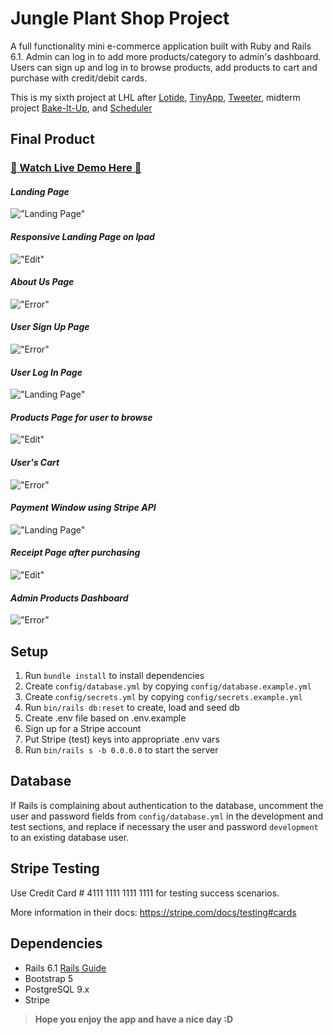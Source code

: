 # Jungle Plant Shop Project

A full functionality mini e-commerce application built with Ruby and Rails 6.1.
Admin can log in to add more products/category to admin's dashboard.
Users can sign up and log in to browse products, add products to cart and purchase with credit/debit cards.

This is my sixth project at LHL after [Lotide](https://github.com/thaian161/lotide), [TinyApp](https://github.com/thaian161/tinyApp), [Tweeter](https://github.com/thaian161/tweeter), midterm project [Bake-It-Up](https://github.com/thaian161/Bake-It-Up), and [Scheduler](https://github.com/thaian161/Scheduler-react)

## Final Product

### [👋 Watch Live Demo Here 👋](https://youtu.be/OzJA77gHJeU)

#### _Landing Page_

!["Landing Page"](https://github.com/thaian161/Jungle-Plant-Shop/blob/master/public/laptop%20landing.png)

#### _Responsive Landing Page on Ipad_

!["Edit"](https://github.com/thaian161/Jungle-Plant-Shop/blob/master/public/mobile%20landing.png)

#### _About Us Page_

!["Error"](https://github.com/thaian161/Jungle-Plant-Shop/blob/master/public/about.pngg)

#### _User Sign Up Page_

!["Error"](https://github.com/thaian161/Jungle-Plant-Shop/blob/master/public/sign%20up%20page.png)

#### _User Log In Page_

!["Landing Page"](https://github.com/thaian161/Jungle-Plant-Shop/blob/master/public/login.png)

#### _Products Page for user to browse_

!["Edit"](https://github.com/thaian161/Jungle-Plant-Shop/blob/master/public/main%20jungle.png)

#### _User's Cart_

!["Error"](https://github.com/thaian161/Jungle-Plant-Shop/blob/master/public/my%20cart.png)

#### _Payment Window using Stripe API_

!["Landing Page"](https://github.com/thaian161/Jungle-Plant-Shop/blob/master/public/payment.png)

#### _Receipt Page after purchasing_

!["Edit"](https://github.com/thaian161/Jungle-Plant-Shop/blob/master/public/thanks%20for%20planting%20me.png)

#### _Admin Products Dashboard_

!["Error"](https://github.com/thaian161/Jungle-Plant-Shop/blob/master/public/dashboard.png)

## Setup

1. Run `bundle install` to install dependencies
2. Create `config/database.yml` by copying `config/database.example.yml`
3. Create `config/secrets.yml` by copying `config/secrets.example.yml`
4. Run `bin/rails db:reset` to create, load and seed db
5. Create .env file based on .env.example
6. Sign up for a Stripe account
7. Put Stripe (test) keys into appropriate .env vars
8. Run `bin/rails s -b 0.0.0.0` to start the server

## Database

If Rails is complaining about authentication to the database, uncomment the user and password fields from `config/database.yml` in the development and test sections, and replace if necessary the user and password `development` to an existing database user.

## Stripe Testing

Use Credit Card # 4111 1111 1111 1111 for testing success scenarios.

More information in their docs: <https://stripe.com/docs/testing#cards>

## Dependencies

- Rails 6.1 [Rails Guide](http://guides.rubyonrails.org/v6.1/)
- Bootstrap 5
- PostgreSQL 9.x
- Stripe

> **Hope you enjoy the app and have a nice day :D**
